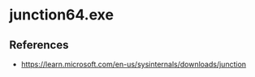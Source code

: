 # junction64.exe

## References
* https://learn.microsoft.com/en-us/sysinternals/downloads/junction
